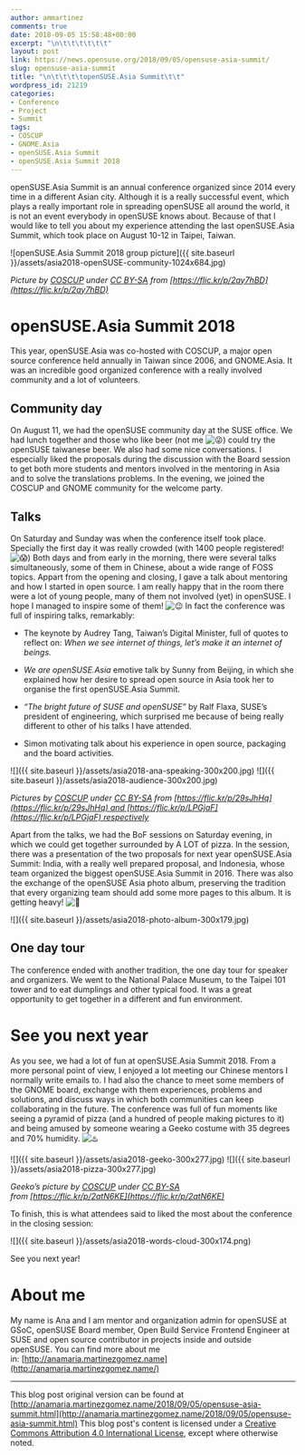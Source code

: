 ```yaml
---
author: ammartinez
comments: true
date: 2018-09-05 15:58:48+00:00
excerpt: "\n\t\t\t\t\t\t"
layout: post
link: https://news.opensuse.org/2018/09/05/opensuse-asia-summit/
slug: opensuse-asia-summit
title: "\n\t\t\t\topenSUSE.Asia Summit\t\t"
wordpress_id: 21219
categories:
- Conference
- Project
- Summit
tags:
- COSCUP
- GNOME.Asia
- openSUSE.Asia Summit
- openSUSE.Asia Summit 2018
---
```

openSUSE.Asia Summit is an annual conference organized since 2014 every time in a different Asian city. Although it is a really successful event, which plays a really important role in spreading openSUSE all around the world, it is not an event everybody in openSUSE knows about. Because of that I would like to tell you about my experience attending the last openSUSE.Asia Summit, which took place on August 10-12 in Taipei, Taiwan.






![openSUSE.Asia Summit 2018 group picture]({{ site.baseurl }}/assets/asia2018-openSUSE-community-1024x684.jpg)


_Picture by [COSCUP](https://www.flickr.com/photos/coscup) under [CC BY-SA](https://creativecommons.org/licenses/by-sa/2.0/) from [https://flic.kr/p/2ay7hBD](https://flic.kr/p/2ay7hBD)_


<!-- more -->




# openSUSE.Asia Summit 2018


This year, openSUSE.Asia was co-hosted with COSCUP, a major open source conference held annually in Taiwan since 2006, and GNOME.Asia. It was an incredible good organized conference with a really involved community and a lot of volunteers.


## Community day


On August 11, we had the openSUSE community day at the SUSE office. We had lunch together and those who like beer (not me ![:stuck_out_tongue_winking_eye:](https://assets-cdn.github.com/images/icons/emoji/unicode/1f61c.png)) could try the openSUSE taiwanese beer. We also had some nice conversations. I especially liked the proposals during the discussion with the Board session to get both more students and mentors involved in the mentoring in Asia and to solve the translations problems. In the evening, we joined the COSCUP and GNOME community for the welcome party.


## Talks


On Saturday and Sunday was when the conference itself took place. Specially the first day it was really crowded (with 1400 people registered! ![:scream:](https://assets-cdn.github.com/images/icons/emoji/unicode/1f631.png)) Both days and from early in the morning, there were several talks simultaneously, some of them in Chinese, about a wide range of FOSS topics. Appart from the opening and closing, I gave a talk about mentoring and how I started in open source. I am really happy that in the room there were a lot of young people, many of them not involved (yet) in openSUSE. I hope I managed to inspire some of them! ![:wink:](https://assets-cdn.github.com/images/icons/emoji/unicode/1f609.png) In fact the conference was full of inspiring talks, remarkably:



 	
  * The keynote by Audrey Tang, Taiwan’s Digital Minister, full of quotes to reflect on: _When we see internet of things, let’s make it an internet of beings._

 	
  * _We are openSUSE.Asia_ emotive talk by Sunny from Beijing, in which she explained how her desire to spread open source in Asia took her to organise the first openSUSE.Asia Summit.

 	
  * _“The bright future of SUSE and openSUSE”_ by Ralf Flaxa, SUSE’s president of engineering, which surprised me because of being really different to other of his talks I have attended.

 	
  * Simon motivating talk about his experience in open source, packaging and the board activities.




![]({{ site.baseurl }}/assets/asia2018-ana-speaking-300x200.jpg) ![]({{ site.baseurl }}/assets/asia2018-audience-300x200.jpg)




_Pictures by [COSCUP](https://www.flickr.com/photos/coscup) under [CC BY-SA](https://creativecommons.org/licenses/by-sa/2.0) from [https://flic.kr/p/29sJhHq](https://flic.kr/p/29sJhHq) and [https://flic.kr/p/LPGjaF](https://flic.kr/p/LPGjaF) respectively_


Apart from the talks, we had the BoF sessions on Saturday evening, in which we could get together surrounded by A LOT of pizza. In the session, there was a presentation of the two proposals for next year openSUSE.Asia Summit: India, with a really well prepared proposal, and Indonesia, whose team organized the biggest openSUSE.Asia Summit in 2016. There was also the exchange of the openSUSE Asia photo album, preserving the tradition that every organizing team should add some more pages to this album. It is getting heavy! ![:muscle:](https://assets-cdn.github.com/images/icons/emoji/unicode/1f4aa.png)

![]({{ site.baseurl }}/assets/asia2018-photo-album-300x179.jpg)


## One day tour


The conference ended with another tradition, the one day tour for speaker and organizers. We went to the National Palace Museum, to the Taipei 101 tower and to eat dumplings and other typical food. It was a great opportunity to get together in a different and fun environment.


# See you next year


As you see, we had a lot of fun at openSUSE.Asia Summit 2018. From a more personal point of view, I enjoyed a lot meeting our Chinese mentors I normally write emails to. I had also the chance to meet some members of the GNOME board, exchange with them experiences, problems and solutions, and discuss ways in which both communities can keep collaborating in the future. The conference was full of fun moments like seeing a pyramid of pizza (and a hundred of people making pictures to it) and being amused by someone wearing a Geeko costume with 35 degrees and 70% humidity. ![:hotsprings:](https://assets-cdn.github.com/images/icons/emoji/unicode/2668.png)


![]({{ site.baseurl }}/assets/asia2018-geeko-300x277.jpg) ![]({{ site.baseurl }}/assets/asia2018-pizza-300x277.jpg)




_Geeko’s picture by [COSCUP](https://www.flickr.com/photos/coscup) under [CC BY-SA](https://creativecommons.org/licenses/by-sa/2.0/) from [https://flic.kr/p/2atN6KE](https://flic.kr/p/2atN6KE)_


To finish, this is what attendees said to liked the most about the conference in the closing session:

![]({{ site.baseurl }}/assets/asia2018-words-cloud-300x174.png)

See you next year!


# About me


My name is Ana and I am mentor and organization admin for openSUSE at GSoC, openSUSE Board member, Open Build Service Frontend Engineer at SUSE and open source contributor in projects inside and outside openSUSE. You can find more about me in: [http://anamaria.martinezgomez.name](http://anamaria.martinezgomez.name/)





* * *



This blog post original version can be found at [http://anamaria.martinezgomez.name/2018/09/05/opensuse-asia-summit.html](http://anamaria.martinezgomez.name/2018/09/05/opensuse-asia-summit.html) This blog post's content is licensed under a [Creative Commons Attribution 4.0 International License](http://creativecommons.org/licenses/by/4.0/), except where otherwise noted. 		
